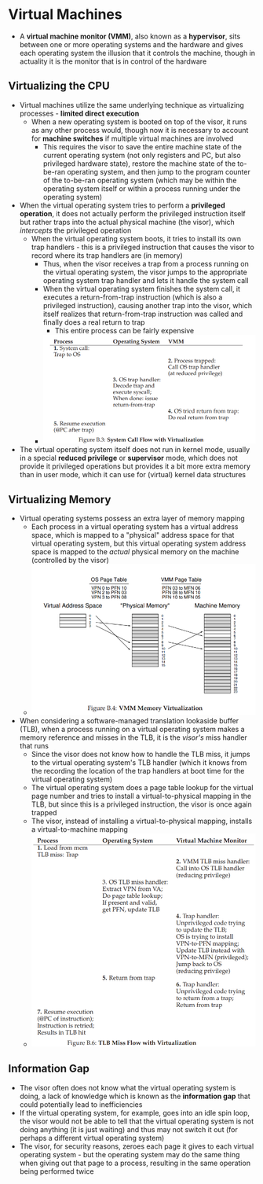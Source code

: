 # Virtual Machines
- A **virtual machine monitor (VMM)**, also known as a **hypervisor**, sits between one or more operating systems and the hardware and gives each operating system the illusion that it controls the machine, though in actuality it is the monitor that is in control of the hardware
## Virtualizing the CPU
- Virtual machines utilize the same underlying technique as virtualizing processes - **limited direct execution**
    - When a new operating system is booted on top of the visor, it runs as any other process would, though now it is necessary to account for **machine switches** if multiple virtual machines are involved
        - This requires the visor to save the entire machine state of the current operating system (not only registers and PC, but also privileged hardware state), restore the machine state of the to-be-ran operating system, and then jump to the program counter of the to-be-ran operating system (which may be within the operating system itself or within a process running under the operating system)
- When the virtual operating system tries to perform a **privileged operation**, it does not actually perform the privileged instruction itself but rather traps into the actual physical machine (the visor), which *intercepts* the privileged operation 
    - When the virtual operating system boots, it tries to install its own trap handlers - this is a privileged instruction that causes the visor to record where its trap handlers are (in memory)
        - Thus, when the visor receives a trap from a process running on the virtual operating system, the visor jumps to the appropriate operating system trap handler and lets it handle the system call
        - When the virtual operating system finishes the system call, it executes a return-from-trap instruction (which is also a privileged instruction), causing another trap into the visor, which itself realizes that return-from-trap instruction was called and finally does a real return to trap
            - This entire process can be fairly expensive
        - ![Virtual Machine System Call Flow](../Images/Virtual_Machine_System_Call.png)
- The virtual operating system itself does not run in kernel mode, usually in a special **reduced privilege** or **supervisor** mode, which does not provide it privileged operations but provides it a bit more extra memory than in user mode, which it can use for (virtual) kernel data structures
## Virtualizing Memory
- Virtual operating systems possess an extra layer of memory mapping
    - Each process in a virtual operating system has a virtual address space, which is mapped to a "physical" address space for that virtual operating system, but this virtual operating system address space is mapped to the *actual* physical memory on the machine (controlled by the visor)
    - ![Virtual Machine Memory Translation](../Images/Virtual_Machine_Memory.png)
- When considering a software-managed translation lookaside buffer (TLB), when a process running on a virtual operating system makes a memory reference and misses in the TLB, it is the *visor's* miss handler that runs
    - Since the visor does not know how to handle the TLB miss, it jumps to the virtual operating system's TLB handler (which it knows from the recording the location of the trap handlers at boot time for the virtual operating system)
    - The virtual operating system does a page table lookup for the virtual page number and tries to install a virtual-to-physical mapping in the TLB, but since this is a privileged instruction, the visor is once again trapped
    - The visor, instead of installing a virtual-to-physical mapping, installs a virtual-to-machine mapping
    - ![Virtual Machine TLB Control Flow](../Images/Virtual_Machine_TLB.png)
## Information Gap
- The visor often does not know what the virtual operating system is doing, a lack of knowledge which is known as the **information gap** that could potentially lead to inefficiencies
- If the virtual operating system, for example, goes into an idle spin loop, the visor would not be able to tell that the virtual operating system is not doing anything (it is just waiting) and thus may not switch it out (for perhaps a different virtual operating system)
- The visor, for security reasons, zeroes each page it gives to each virtual operating system - but the operating system may do the same thing when giving out that page to a process, resulting in the same operation being performed twice
